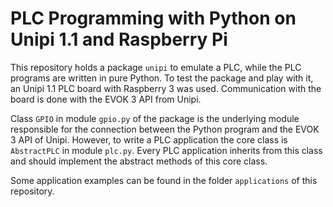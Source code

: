 # PLC Programming with Python on Unipi 1.1 and Raspberry Pi

This repository holds a package `unipi` to emulate a PLC, while the PLC programs 
are written in pure Python. To test the package and play with it, an Unipi 1.1 
PLC board with Raspberry 3 was used. Communication with the board is done with 
the EVOK 3 API from Unipi.

Class `GPIO` in module `gpio.py` of the package is the underlying module 
responsible for the connection between the Python program and the EVOK 3 API of 
Unipi. However, to write a PLC application the core class is `AbstractPLC` in 
module `plc.py`. Every PLC application inherits from this class and should 
implement the abstract methods of this core class.

Some application examples can be found in the folder `applications` of this 
repository.
